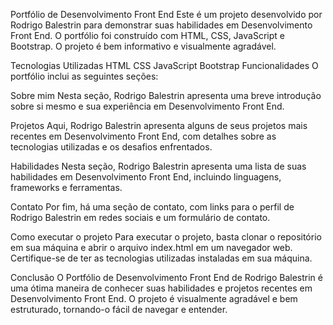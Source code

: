Portfólio de Desenvolvimento Front End
Este é um projeto desenvolvido por Rodrigo Balestrin para demonstrar suas habilidades em Desenvolvimento Front End. O portfólio foi construído com HTML, CSS, JavaScript e Bootstrap. O projeto é bem informativo e visualmente agradável.

Tecnologias Utilizadas
HTML
CSS
JavaScript
Bootstrap
Funcionalidades
O portfólio inclui as seguintes seções:

Sobre mim
Nesta seção, Rodrigo Balestrin apresenta uma breve introdução sobre si mesmo e sua experiência em Desenvolvimento Front End.

Projetos
Aqui, Rodrigo Balestrin apresenta alguns de seus projetos mais recentes em Desenvolvimento Front End, com detalhes sobre as tecnologias utilizadas e os desafios enfrentados.

Habilidades
Nesta seção, Rodrigo Balestrin apresenta uma lista de suas habilidades em Desenvolvimento Front End, incluindo linguagens, frameworks e ferramentas.

Contato
Por fim, há uma seção de contato, com links para o perfil de Rodrigo Balestrin em redes sociais e um formulário de contato.

Como executar o projeto
Para executar o projeto, basta clonar o repositório em sua máquina e abrir o arquivo index.html em um navegador web. Certifique-se de ter as tecnologias utilizadas instaladas em sua máquina.

Conclusão
O Portfólio de Desenvolvimento Front End de Rodrigo Balestrin é uma ótima maneira de conhecer suas habilidades e projetos recentes em Desenvolvimento Front End. O projeto é visualmente agradável e bem estruturado, tornando-o fácil de navegar e entender.
